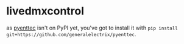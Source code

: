 # livedmxcontrol

as [pyenttec](https://github.com/generalelectrix/pyenttec) isn't on PyPI yet, you've got to install it with `pip install git+https://github.com/generalelectrix/pyenttec`.